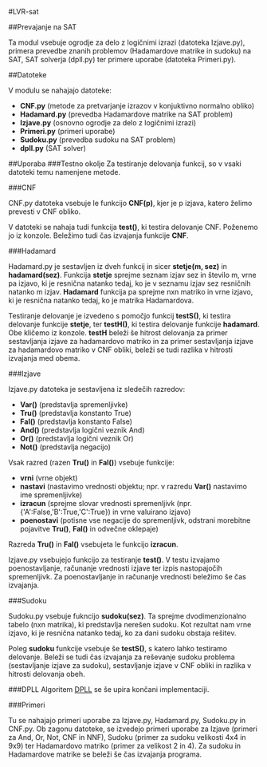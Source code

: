 #LVR-sat

##Prevajanje na SAT

Ta modul vsebuje ogrodje za delo z logičnimi izrazi (datoteka Izjave.py), primera prevedbe znanih problemov (Hadamardove matrike in sudoku) na SAT, SAT solverja (dpll.py) ter primere uporabe (datoteka Primeri.py).

##Datoteke

V modulu se nahajajo datoteke:
+ <b>CNF.py</b> (metode za pretvarjanje izrazov v konjuktivno normalno obliko)
+ <b>Hadamard.py</b> (prevedba Hadamardove matrike na SAT problem)
+ <b>Izjave.py</b> (osnovno ogrodje za delo z logičnimi izrazi)
+ <b>Primeri.py</b> (primeri uporabe)
+ <b>Sudoku.py</b> (prevedba sudoku na SAT problem)
+ <b>dpll.py</b> (SAT solver)

##Uporaba
###Testno okolje
Za testiranje delovanja funkcij, so v vsaki datoteki temu namenjene metode.

###CNF

CNF.py datoteka vsebuje le funkcijo <b>CNF(p)</b>, kjer je p izjava, katero želimo prevesti v CNF obliko. 

V datoteki se nahaja tudi funkcija <b>test()</b>, ki testira delovanje CNF. Poženemo jo iz konzole.
Beležimo tudi čas izvajanja funkcije <b>CNF</b>.

###Hadamard

Hadamard.py je sestavljen iz dveh funkcij in sicer <b>stetje(m, sez)</b> in <b>hadamard(sez)</b>.
Funkcija <b>stetje</b> sprejme seznam izjav sez in število m, vrne pa izjavo, ki je resnična natanko tedaj, ko je v seznamu izjav sez resničnih natanko m izjav.
<b>Hadamard</b> funkcija pa sprejme nxn matriko in vrne izjavo, ki je resnična natanko tedaj, ko je matrika Hadamardova.

Testiranje delovanje je izvedeno s pomočjo funkcij <b>testS()</b>, ki testira delovanje funkcije <b>stetje</b>, ter <b>testH()</b>, ki testira delovanje funkcije <b>hadamard</b>. Obe kličemo iz konzole.
<b>testH</b> beleži še hitrost delovanja za primer sestavljanja izjave za hadamardovo matriko in za primer sestavljanja izjave za hadamardovo matriko v CNF obliki, beleži se tudi razlika v hitrosti izvajanja med obema.

###Izjave

Izjave.py datoteka je sestavljena iz sledečih razredov:
+ <b>Var()</b> (predstavlja spremenljivke)
+ <b>Tru()</b> (predstavlja konstanto True)
+ <b>Fal()</b> (predstavlja konstanto False)
+ <b>And()</b> (predstavlja logični veznik And)
+ <b>Or()</b> (predstavlja logični veznik Or)
+ <b>Not()</b> (predstavlja negacijo)

Vsak razred (razen <b>Tru()</b> in <b>Fal()</b>) vsebuje funkcije:
+ <b>vrni</b> (vrne objekt) 
+ <b>nastavi</b> (nastavimo vrednosti objektu; npr. v razredu <b>Var()</b> nastavimo ime spremenljivke)
+ <b>izracun</b> (sprejme slovar vrednosti spremenljivk (npr. {'A':False,'B':True,'C':True}) in vrne valuirano izjavo)
+ <b>poenostavi</b> (potisne vse negacije do spremenljivk, odstrani morebitne pojavitve <b>Tru()</b>, <b>Fal()</b> in odvečne oklepaje)

Razreda <b>Tru()</b> in <b>Fal()</b> vsebujeta le funkcijo <b>izracun</b>.

Izjave.py vsebujejo funkcijo za testiranje <b>test()</b>. V testu izvajamo poenostavljanje, računanje vrednosti izjave ter izpis nastopajočih spremenljivk. Za poenostavljanje in računanje vrednosti beležimo še čas izvajanja.

###Sudoku

Sudoku.py vsebuje fukncijo <b>sudoku(sez)</b>. Ta sprejme dvodimenzionalno tabelo (nxn matrika), ki predstavlja nerešen sudoku. Kot rezultat nam vrne izjavo, ki je resnična natanko tedaj, ko za dani sudoku obstaja rešitev.

Poleg <b>sudoku</b> funkcije vsebuje še <b>testS()</b>, s katero lahko testiramo delovanje. Beleži se tudi čas izvajanja za reševanje sudoku problema (sestavljanje izjave za sudoku), sestavljanje izjave v CNF obliki in razlika v hitrosti delovanja obeh.

###DPLL
Algoritem [DPLL](http://en.wikipedia.org/wiki/DPLL_algorithm) se še upira končani implementaciji.

###Primeri

Tu se nahajajo primeri uporabe za Izjave.py, Hadamard.py, Sudoku.py in CNF.py. Ob zagonu datoteke, se izvedejo primeri uporabe za Izjave (primeri za And, Or, Not, CNF in NNF), Sudoku (primer za sudoku velikosti 4x4 in 9x9) ter Hadamardovo matriko (primer za velikost 2 in 4). Za sudoku in Hadamardove matrike se beleži še čas izvajanja programa.
